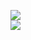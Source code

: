 [![](https://img.shields.io/badge/Made%20With-Github%20Spray-lightgrey.svg?style=for-the-badge&logo=github)](https://github.com/Annihil/github-spray#17971)  
[![](https://i.imgur.com/2DrTn0Z.gif)](https://github.com/Annihil/github-spray)